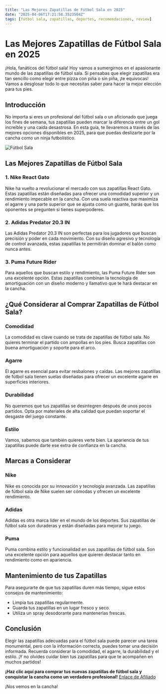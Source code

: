 ```yaml
---
title: "Las Mejores Zapatillas de Fútbol Sala en 2025"
date: "2025-04-06T17:21:58.3523504Z"
tags: [fútbol sala, zapatillas, deportes, recomendaciones, review]
---
```


# Las Mejores Zapatillas de Fútbol Sala en 2025

¡Hola, fanáticos del fútbol sala! Hoy vamos a sumergirnos en el apasionante mundo de las zapatillas de fútbol sala. Si pensabas que elegir zapatillas era tan sencillo como elegir entre pizza con piña o sin piña, ¡te equivocas! Vamos a desglosar todo lo que necesitas saber para hacer la mejor elección para tus pies.

## Introducción

No importa si eres un profesional del fútbol sala o un aficionado que juega los fines de semana, tus zapatillas pueden marcar la diferencia entre un gol increíble y una caída desastrosa. En esta guía, te llevaremos a través de las mejores opciones disponibles en 2025, para que puedas deslizarte por la cancha como un ninja futbolístico.

![Fútbol Sala](https://www.example.com/path/to/futbol_sala_image.jpg)

## Las Mejores Zapatillas de Fútbol Sala

### 1. Nike React Gato

Nike ha vuelto a revolucionar el mercado con sus zapatillas React Gato. Estas zapatillas están diseñadas para ofrecer una comodidad superior y un rendimiento impecable en la cancha. Con una suela reactiva que maximiza el agarre y una parte superior que se ajusta como un guante, harás que los oponentes se pregunten si tienes superpoderes.

### 2. Adidas Predator 20.3 IN

Las Adidas Predator 20.3 IN son perfectas para los jugadores que buscan precisión y poder en cada movimiento. Con su diseño agresivo y tecnología de control avanzada, estas zapatillas te permitirán dominar el balón como nunca antes.

### 3. Puma Future Rider

Para aquellos que buscan estilo y rendimiento, las Puma Future Rider son una excelente opción. Estas zapatillas combinan la tecnología de amortiguación con un diseño moderno y llamativo que te hará destacar en la cancha.

## ¿Qué Considerar al Comprar Zapatillas de Fútbol Sala?

### Comodidad

La comodidad es clave cuando se trata de zapatillas de fútbol sala. No quieres terminar el partido con ampollas en los pies. Busca zapatillas con buena amortiguación y soporte para el arco.

### Agarre

El agarre es esencial para evitar resbalones y caídas. Las mejores zapatillas de fútbol sala tienen suelas diseñadas para ofrecer un excelente agarre en superficies interiores.

### Durabilidad

No queremos que tus zapatillas se desintegren después de unos pocos partidos. Opta por materiales de alta calidad que puedan soportar el desgaste del juego constante.

### Estilo

Vamos, sabemos que también quieres verte bien. La apariencia de tus zapatillas puede darte ese extra de confianza en la cancha.

## Marcas a Considerar

### Nike

Nike es conocida por su innovación y tecnología avanzada. Las zapatillas de fútbol sala de Nike suelen ser cómodas y ofrecen un excelente rendimiento.

### Adidas

Adidas es otra marca líder en el mundo de los deportes. Sus zapatillas de fútbol sala son duraderas y están diseñadas para mejorar tu juego.

### Puma

Puma combina estilo y funcionalidad en sus zapatillas de fútbol sala. Son una excelente opción para aquellos que quieren destacar tanto en rendimiento como en apariencia.

## Mantenimiento de tus Zapatillas

Para asegurarte de que tus zapatillas duren más tiempo, sigue estos consejos de mantenimiento:

- Limpia tus zapatillas regularmente.
- Guarda tus zapatillas en un lugar fresco y seco.
- Utiliza un spray desodorante para mantenerlas frescas.

## Conclusión

Elegir las zapatillas adecuadas para el fútbol sala puede parecer una tarea monumental, pero con la información correcta, puedes tomar una decisión informada. Recuerda considerar la comodidad, el agarre, la durabilidad y el estilo. ¡Y no olvides cuidar bien tus zapatillas para que te acompañen en muchos partidos!

**¡Haz clic aquí para comprar tus nuevas zapatillas de fútbol sala y conquistar la cancha como un verdadero profesional!** [Enlace de Afiliado](https://www.example.com/affiliate-link)

¡Nos vemos en la cancha!

